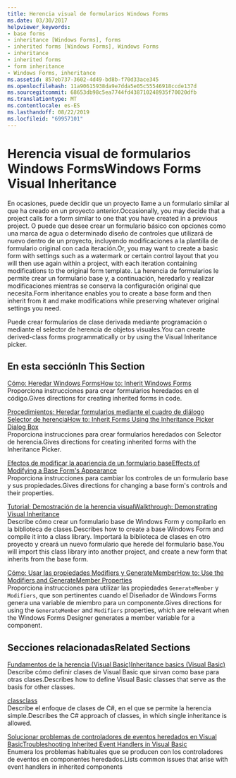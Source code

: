 ```yaml
---
title: Herencia visual de formularios Windows Forms
ms.date: 03/30/2017
helpviewer_keywords:
- base forms
- inheritance [Windows Forms], forms
- inherited forms [Windows Forms], Windows Forms
- inheritance
- inherited forms
- form inheritance
- Windows Forms, inheritance
ms.assetid: 857eb737-3602-4d49-bd8b-f70d33ace345
ms.openlocfilehash: 11a90615938da9e7dda5e05c55546918ccde137d
ms.sourcegitcommit: 68653db98c5ea7744fd438710248935f70020dfb
ms.translationtype: MT
ms.contentlocale: es-ES
ms.lasthandoff: 08/22/2019
ms.locfileid: "69957101"
---
```

# <a name="windows-forms-visual-inheritance"></a><span data-ttu-id="e94b2-102">Herencia visual de formularios Windows Forms</span><span class="sxs-lookup"><span data-stu-id="e94b2-102">Windows Forms Visual Inheritance</span></span>
<span data-ttu-id="e94b2-103">En ocasiones, puede decidir que un proyecto llame a un formulario similar al que ha creado en un proyecto anterior.</span><span class="sxs-lookup"><span data-stu-id="e94b2-103">Occasionally, you may decide that a project calls for a form similar to one that you have created in a previous project.</span></span> <span data-ttu-id="e94b2-104">O puede que desee crear un formulario básico con opciones como una marca de agua o determinado diseño de controles que utilizará de nuevo dentro de un proyecto, incluyendo modificaciones a la plantilla de formulario original con cada iteración.</span><span class="sxs-lookup"><span data-stu-id="e94b2-104">Or, you may want to create a basic form with settings such as a watermark or certain control layout that you will then use again within a project, with each iteration containing modifications to the original form template.</span></span> <span data-ttu-id="e94b2-105">La herencia de formularios le permite crear un formulario base y, a continuación, heredarlo y realizar modificaciones mientras se conserva la configuración original que necesita.</span><span class="sxs-lookup"><span data-stu-id="e94b2-105">Form inheritance enables you to create a base form and then inherit from it and make modifications while preserving whatever original settings you need.</span></span>  
  
 <span data-ttu-id="e94b2-106">Puede crear formularios de clase derivada mediante programación o mediante el selector de herencia de objetos visuales.</span><span class="sxs-lookup"><span data-stu-id="e94b2-106">You can create derived-class forms programmatically or by using the Visual Inheritance picker.</span></span>  
  
## <a name="in-this-section"></a><span data-ttu-id="e94b2-107">En esta sección</span><span class="sxs-lookup"><span data-stu-id="e94b2-107">In This Section</span></span>  
 [<span data-ttu-id="e94b2-108">Cómo: Heredar Windows Forms</span><span class="sxs-lookup"><span data-stu-id="e94b2-108">How to: Inherit Windows Forms</span></span>](how-to-inherit-windows-forms.md)  
 <span data-ttu-id="e94b2-109">Proporciona instrucciones para crear formularios heredados en el código.</span><span class="sxs-lookup"><span data-stu-id="e94b2-109">Gives directions for creating inherited forms in code.</span></span>  
  
 [<span data-ttu-id="e94b2-110">Procedimientos: Heredar formularios mediante el cuadro de diálogo Selector de herencia</span><span class="sxs-lookup"><span data-stu-id="e94b2-110">How to: Inherit Forms Using the Inheritance Picker Dialog Box</span></span>](how-to-inherit-forms-using-the-inheritance-picker-dialog-box.md)  
 <span data-ttu-id="e94b2-111">Proporciona instrucciones para crear formularios heredados con Selector de herencia.</span><span class="sxs-lookup"><span data-stu-id="e94b2-111">Gives directions for creating inherited forms with the Inheritance Picker.</span></span>  
  
 [<span data-ttu-id="e94b2-112">Efectos de modificar la apariencia de un formulario base</span><span class="sxs-lookup"><span data-stu-id="e94b2-112">Effects of Modifying a Base Form's Appearance</span></span>](effects-of-modifying-base-form-appearance.md)  
 <span data-ttu-id="e94b2-113">Proporciona instrucciones para cambiar los controles de un formulario base y sus propiedades.</span><span class="sxs-lookup"><span data-stu-id="e94b2-113">Gives directions for changing a base form's controls and their properties.</span></span>  
  
 [<span data-ttu-id="e94b2-114">Tutorial: Demostración de la herencia visual</span><span class="sxs-lookup"><span data-stu-id="e94b2-114">Walkthrough: Demonstrating Visual Inheritance</span></span>](walkthrough-demonstrating-visual-inheritance.md)  
 <span data-ttu-id="e94b2-115">Describe cómo crear un formulario base de Windows Form y compilarlo en la biblioteca de clases.</span><span class="sxs-lookup"><span data-stu-id="e94b2-115">Describes how to create a base Windows Form and compile it into a class library.</span></span> <span data-ttu-id="e94b2-116">Importará la biblioteca de clases en otro proyecto y creará un nuevo formulario que herede del formulario base.</span><span class="sxs-lookup"><span data-stu-id="e94b2-116">You will import this class library into another project, and create a new form that inherits from the base form.</span></span>  
  
 [<span data-ttu-id="e94b2-117">Cómo: Usar las propiedades Modifiers y GenerateMember</span><span class="sxs-lookup"><span data-stu-id="e94b2-117">How to: Use the Modifiers and GenerateMember Properties</span></span>](how-to-use-the-modifiers-and-generatemember-properties.md)  
 <span data-ttu-id="e94b2-118">Proporciona instrucciones para utilizar las propiedades `GenerateMember` y `Modifiers`, que son pertinentes cuando el Diseñador de Windows Forms genera una variable de miembro para un componente.</span><span class="sxs-lookup"><span data-stu-id="e94b2-118">Gives directions for using the `GenerateMember` and `Modifiers` properties, which are relevant when the Windows Forms Designer generates a member variable for a component.</span></span>  
  
## <a name="related-sections"></a><span data-ttu-id="e94b2-119">Secciones relacionadas</span><span class="sxs-lookup"><span data-stu-id="e94b2-119">Related Sections</span></span>  
 [<span data-ttu-id="e94b2-120">Fundamentos de la herencia (Visual Basic)</span><span class="sxs-lookup"><span data-stu-id="e94b2-120">Inheritance basics (Visual Basic)</span></span>](../../../visual-basic/programming-guide/language-features/objects-and-classes/inheritance-basics.md)  
 <span data-ttu-id="e94b2-121">Describe cómo definir clases de Visual Basic que sirvan como base para otras clases.</span><span class="sxs-lookup"><span data-stu-id="e94b2-121">Describes how to define Visual Basic classes that serve as the basis for other classes.</span></span>  
  
 [<span data-ttu-id="e94b2-122">class</span><span class="sxs-lookup"><span data-stu-id="e94b2-122">class</span></span>](../../../csharp/language-reference/keywords/class.md)  
 <span data-ttu-id="e94b2-123">Describe el enfoque de clases de C#, en el que se permite la herencia simple.</span><span class="sxs-lookup"><span data-stu-id="e94b2-123">Describes the C# approach of classes, in which single inheritance is allowed.</span></span>  
  
 [<span data-ttu-id="e94b2-124">Solucionar problemas de controladores de eventos heredados en Visual Basic</span><span class="sxs-lookup"><span data-stu-id="e94b2-124">Troubleshooting Inherited Event Handlers in Visual Basic</span></span>](../../../visual-basic/programming-guide/language-features/events/troubleshooting-inherited-event-handlers.md)  
 <span data-ttu-id="e94b2-125">Enumera los problemas habituales que se producen con los controladores de eventos en componentes heredados.</span><span class="sxs-lookup"><span data-stu-id="e94b2-125">Lists common issues that arise with event handlers in inherited components</span></span>
